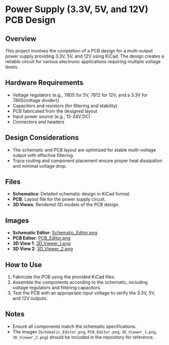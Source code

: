<xaiArtifact artifact_id="48ec7ea0-cdac-43e1-ab39-def04ad19683" artifact_version_id="aac3f646-1565-460b-acc5-10b0b28831c1" title="README.md" contentType="text/markdown">

# Power Supply (3.3V, 5V, and 12V) PCB Design

## Overview
This project involves the completion of a PCB design for a multi-output power supply providing 3.3V, 5V, and 12V using KiCad. The design creates a reliable circuit for various electronic applications requiring multiple voltage levels.

## Hardware Requirements
- Voltage regulators (e.g., 7805 for 5V, 7812 for 12V, and a 3.3V for 7805(voltage divider))
- Capacitors and resistors (for filtering and stability)
- PCB fabricated from the designed layout
- Input power source (e.g., 15-24V DC)
- Connectors and headers

## Design Considerations
- The schematic and PCB layout are optimized for stable multi-voltage output with effective filtering.
- Trace routing and component placement ensure proper heat dissipation and minimal voltage drop.

## Files
- **Schematics**: Detailed schematic design in KiCad format.
- **PCB**: Layout file for the power supply circuit.
- **3D Views**: Rendered 3D models of the PCB design.

## Images
- **Schematic Editor**: [Schematic_Editor.png](Schematic_Editor.png)
- **PCB Editor**: [PCB_Editor.png](PCB_Editor.png)
- **3D View 1**: [3D_Viewer_1.png](3D_Viewer_1.png)
- **3D View 2**: [3D_Viewer_2.png](3D_Viewer_2.png)

## How to Use
1. Fabricate the PCB using the provided KiCad files.
2. Assemble the components according to the schematic, including voltage regulators and filtering capacitors.
3. Test the PCB with an appropriate input voltage to verify the 3.3V, 5V, and 12V outputs.

## Notes
- Ensure all components match the schematic specifications.
- The images (`Schematic_Editor.png`, `PCB_Editor.png`, `3D_Viewer_1.png`, `3D_Viewer_2.png`) should be included in the repository for reference.
